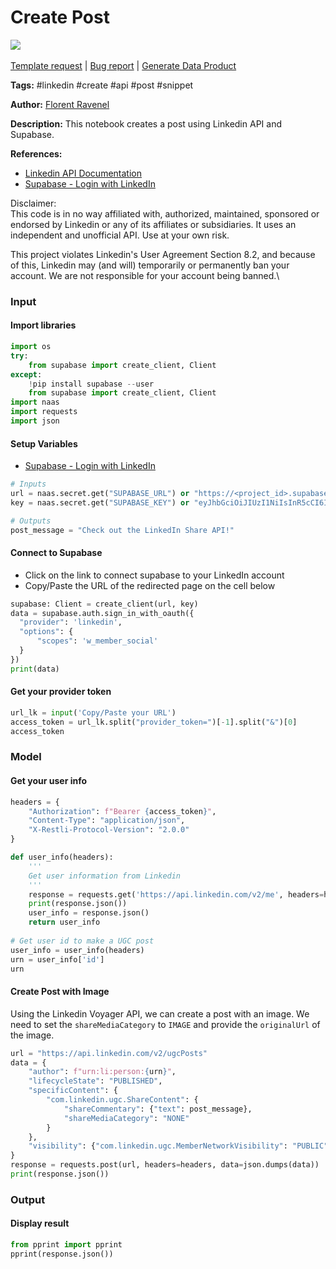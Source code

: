 # Create Post

[![](https://naasai-public.s3.eu-west-3.amazonaws.com/Open\_in\_Naas\_Lab.svg)](https://app.naas.ai/user-redirect/naas/downloader?url=https://raw.githubusercontent.com/jupyter-naas/awesome-notebooks/master/LinkedIn/LinkedIn\_Create\_Post.ipynb)\
\
[Template request](https://github.com/jupyter-naas/awesome-notebooks/issues/new?assignees=\&labels=\&template=template-request.md\&title=Tool+-+Action+of+the+notebook+) | [Bug report](https://github.com/jupyter-naas/awesome-notebooks/issues/new?assignees=\&labels=bug\&template=bug\_report.md\&title=LinkedIn+-+Create+Post:+Error+short+description) | [Generate Data Product](https://app.naas.ai/user-redirect/naas/downloader?url=https://raw.githubusercontent.com/jupyter-naas/awesome-notebooks/master/Naas/Naas\_Start\_data\_product.ipynb)

**Tags:** #linkedin #create #api #post #snippet

**Author:** [Florent Ravenel](https://www.linkedin.com/in/florent-ravenel/)

**Description:** This notebook creates a post using Linkedin API and Supabase.

**References:**

* [Linkedin API Documentation](https://learn.microsoft.com/en-us/linkedin/consumer/integrations/self-serve/share-on-linkedin?context=linkedin%2Fconsumer%2Fcontext#create-a-text-share)
* [Supabase - Login with LinkedIn](https://supabase.com/docs/guides/auth/social-login/auth-linkedin)

Disclaimer:\
This code is in no way affiliated with, authorized, maintained, sponsored or endorsed by Linkedin or any of its affiliates or subsidiaries. It uses an independent and unofficial API. Use at your own risk.

This project violates Linkedin's User Agreement Section 8.2, and because of this, Linkedin may (and will) temporarily or permanently ban your account. We are not responsible for your account being banned.\


### Input

#### Import libraries

```python
import os
try:
    from supabase import create_client, Client
except:
    !pip install supabase --user
    from supabase import create_client, Client
import naas
import requests
import json
```

#### Setup Variables

* [Supabase - Login with LinkedIn](https://supabase.com/docs/guides/auth/social-login/auth-linkedin)

```python
# Inputs
url = naas.secret.get("SUPABASE_URL") or "https://<project_id>.supabase.co"
key = naas.secret.get("SUPABASE_KEY") or "eyJhbGciOiJIUzI1NiIsInR5cCI6IkpXVCJ9.eyJpc3MiOiJzdXBhYmFzZSIsInJlZiI6Imdxxxxxxxxxxxx" # Project API keys - https://app.supabase.com/project/<project_id>./settings/api

# Outputs
post_message = "Check out the LinkedIn Share API!"
```

#### Connect to Supabase

* Click on the link to connect supabase to your LinkedIn account
* Copy/Paste the URL of the redirected page on the cell below

```python
supabase: Client = create_client(url, key)
data = supabase.auth.sign_in_with_oauth({
  "provider": 'linkedin',
  "options": {
      "scopes": 'w_member_social'
  }
})
print(data)
```

#### Get your provider token

```python
url_lk = input('Copy/Paste your URL')
access_token = url_lk.split("provider_token=")[-1].split("&")[0]
access_token
```

### Model

#### Get your user info

```python
headers = {
    "Authorization": f"Bearer {access_token}",
    "Content-Type": "application/json",
    "X-Restli-Protocol-Version": "2.0.0"
}

def user_info(headers):
    '''
    Get user information from Linkedin
    '''
    response = requests.get('https://api.linkedin.com/v2/me', headers=headers)
    print(response.json())
    user_info = response.json()
    return user_info
 
# Get user id to make a UGC post
user_info = user_info(headers)
urn = user_info['id']
urn
```

#### Create Post with Image

Using the Linkedin Voyager API, we can create a post with an image. We need to set the `shareMediaCategory` to `IMAGE` and provide the `originalUrl` of the image.

```python
url = "https://api.linkedin.com/v2/ugcPosts"
data = {
    "author": f"urn:li:person:{urn}",
    "lifecycleState": "PUBLISHED",
    "specificContent": {
        "com.linkedin.ugc.ShareContent": {
            "shareCommentary": {"text": post_message},
            "shareMediaCategory": "NONE"
        }
    },
    "visibility": {"com.linkedin.ugc.MemberNetworkVisibility": "PUBLIC"}, #PUBLIC, CONNECTIONS
}
response = requests.post(url, headers=headers, data=json.dumps(data))
print(response.json())
```

### Output

#### Display result

```python
from pprint import pprint
pprint(response.json())
```
